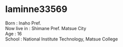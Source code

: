 # laminne33569

Born : Inaho Pref.  
Now live in : Shimane Pref. Matsue City  
Age : 16  
School : National Institute Technology, Matsue College  
